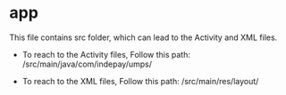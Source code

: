 # app 
This file contains src folder, which can lead to the Activity and XML files.

  - To reach to the Activity files, Follow this path: /src/main/java/com/indepay/umps/

  - To reach to the XML files, Follow this path: /src/main/res/layout/



